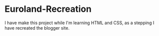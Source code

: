 # Euroland-Recreation
I have make this project while I'm learning HTML and CSS, as a stepping I have recreated the blogger site.

